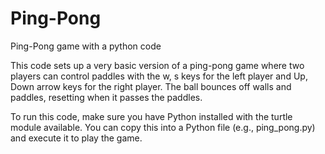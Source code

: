 # Ping-Pong

Ping-Pong game with a python code

This code sets up a very basic version of a ping-pong game where two players can control paddles with the w, s keys for the left player and Up, Down arrow keys for the right player. The ball bounces off walls and paddles, resetting when it passes the paddles.

To run this code, make sure you have Python installed with the turtle module available. You can copy this into a Python file (e.g., ping_pong.py) and execute it to play the game.



